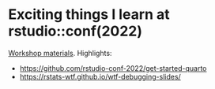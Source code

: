 # Exciting things I learn at rstudio::conf(2022)


[Workshop materials](https://github.com/rstudio-conf-2022/). 
Highlights:
- https://github.com/rstudio-conf-2022/get-started-quarto
- https://rstats-wtf.github.io/wtf-debugging-slides/


